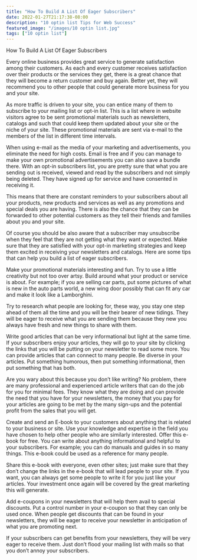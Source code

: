 ```yaml
---
title: "How To Build A List Of Eager Subscribers"
date: 2022-01-27T21:17:38-08:00
description: "10 optin list Tips for Web Success"
featured_image: "/images/10 optin list.jpg"
tags: ["10 optin list"]
---
```


How To Build A List Of Eager Subscribers


Every online business provides great service to generate satisfaction among their customers. As each and every customer receives satisfaction over their products or the services they get, there is a great chance that they will become a return customer and buy again. Better yet, they will recommend you to other people that could generate more business for you and your site.

As more traffic is driven to your site, you can entice many of them to subscribe to your mailing list or opt-in list. This is a list where in website visitors agree to be sent promotional materials such as newsletters, catalogs and such that could keep them updated about your site or the niche of your site. These promotional materials are sent via e-mail to the members of the list in different time intervals. 

When using e-mail as the media of your marketing and advertisements, you eliminate the need for high costs. Email is free and if you can manage to make your own promotional advertisements you can also save a bundle there. With an opt-in subscribers list, you are pretty sure that what you are sending out is received, viewed and read by the subscribers and not simply being deleted. They have signed up for service and have consented in receiving it.

This means that there are constant reminders to your subscribers about all your products, new products and services as well as any promotions and special deals you are having. There is also the chance that they can be forwarded to other potential customers as they tell their friends and families about you and your site. 

Of course you should be also aware that a subscriber may unsubscribe when they feel that they are not getting what they want or expected. Make sure that they are satisfied with your opt-in marketing strategies and keep them excited in receiving your newsletters and catalogs. Here are some tips that can help you build a list of eager subscribers.

Make your promotional materials interesting and fun. Try to use a little creativity but not too over artsy. Build around what your product or service is about. For example; if you are selling car parts, put some pictures of what is new in the auto parts world, a new wing door possibly that can fit any car and make it look like a Lamborghini. 

Try to research what people are looking for, these way, you stay one step ahead of them all the time and you will be their bearer of new tidings. They will be eager to receive what you are sending them because they new you always have fresh and new things to share with them. 

Write good articles that can be very informational but light at the same time. If your subscribers enjoy your articles, they will go to your site by clicking the links that you will be putting on your newsletter to read some more. You can provide articles that can connect to many people. Be diverse in your articles. Put something humorous, then put something informational, then put something that has both.

Are you wary about this because you don’t like writing? No problem, there are many professional and experienced article writers that   can do the job for you for minimal fees. They know what they are doing and can provide the need that you have for your newsletters, the money that you pay for your articles are going to be met by the many sign-ups and the potential profit from the sales that you will get.

Create and send an E-book to your customers about anything that is related to your business or site. Use your knowledge and expertise in the field you have chosen to help other people who are similarly interested. Offer this e-book for free. You can write about anything informational and helpful to your subscribers. For example; you can do manuals and guides in so many things. This e-book could be used as a reference for many people. 

Share this e-book with everyone, even other sites; just make sure that they don’t change the links in the e-book that will lead people to your site. If you want, you can always get some people to write it for you just like your articles. Your investment once again will be covered by the great marketing this will generate. 

Add e-coupons in your newsletters that will help them avail to special discounts. Put a control number in your e-coupon so that they can only be used once. When people get discounts that can be found in your newsletters, they will be eager to receive your newsletter in anticipation of what you are promoting next.

If your subscribers can get benefits from your newsletters, they will be very eager to receive them. Just don’t flood your mailing list with mails so that you don’t annoy your subscribers.


